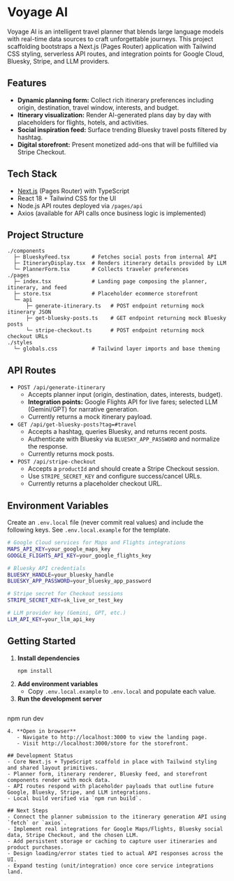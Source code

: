 # Voyage AI

Voyage AI is an intelligent travel planner that blends large language models with real-time data sources to craft unforgettable journeys. This project scaffolding bootstraps a Next.js (Pages Router) application with Tailwind CSS styling, serverless API routes, and integration points for Google Cloud, Bluesky, Stripe, and LLM providers.

## Features
- **Dynamic planning form:** Collect rich itinerary preferences including origin, destination, travel window, interests, and budget.
- **Itinerary visualization:** Render AI-generated plans day by day with placeholders for flights, hotels, and activities.
- **Social inspiration feed:** Surface trending Bluesky travel posts filtered by hashtag.
- **Digital storefront:** Present monetized add-ons that will be fulfilled via Stripe Checkout.

## Tech Stack
- [Next.js](https://nextjs.org/) (Pages Router) with TypeScript
- React 18 + Tailwind CSS for the UI
- Node.js API routes deployed via `/pages/api`
- Axios (available for API calls once business logic is implemented)

## Project Structure
```
./components
  ├─ BlueskyFeed.tsx       # Fetches social posts from internal API
  ├─ ItineraryDisplay.tsx  # Renders itinerary details provided by LLM
  └─ PlannerForm.tsx       # Collects traveler preferences
./pages
  ├─ index.tsx             # Landing page composing the planner, itinerary, and feed
  ├─ store.tsx             # Placeholder ecommerce storefront
  └─ api
      ├─ generate-itinerary.ts   # POST endpoint returning mock itinerary JSON
      ├─ get-bluesky-posts.ts    # GET endpoint returning mock Bluesky posts
      └─ stripe-checkout.ts      # POST endpoint returning mock checkout URLs
./styles
  └─ globals.css           # Tailwind layer imports and base theming
```

## API Routes
- `POST /api/generate-itinerary`
  - Accepts planner input (origin, destination, dates, interests, budget).
  - **Integration points:** Google Flights API for live fares; selected LLM (Gemini/GPT) for narrative generation.
  - Currently returns a mock itinerary payload.
- `GET /api/get-bluesky-posts?tag=#travel`
  - Accepts a hashtag, queries Bluesky, and returns recent posts.
  - Authenticate with Bluesky via `BLUESKY_APP_PASSWORD` and normalize the response.
  - Currently returns mock posts.
- `POST /api/stripe-checkout`
  - Accepts a `productId` and should create a Stripe Checkout session.
  - Use `STRIPE_SECRET_KEY` and configure success/cancel URLs.
  - Currently returns a placeholder checkout URL.

## Environment Variables
Create an `.env.local` file (never commit real values) and include the following keys. See `.env.local.example` for the template.

```bash
# Google Cloud services for Maps and Flights integrations
MAPS_API_KEY=your_google_maps_key
GOOGLE_FLIGHTS_API_KEY=your_google_flights_key

# Bluesky API credentials
BLUESKY_HANDLE=your_bluesky_handle
BLUESKY_APP_PASSWORD=your_bluesky_app_password

# Stripe secret for Checkout sessions
STRIPE_SECRET_KEY=sk_live_or_test_key

# LLM provider key (Gemini, GPT, etc.)
LLM_API_KEY=your_llm_api_key
```

## Getting Started
1. **Install dependencies**
   ```bash
   npm install
   ```
2. **Add environment variables**
   - Copy `.env.local.example` to `.env.local` and populate each value.
3. **Run the development server**
   ```bash
npm run dev
```
4. **Open in browser**
   - Navigate to http://localhost:3000 to view the landing page.
   - Visit http://localhost:3000/store for the storefront.

## Development Status
- Core Next.js + TypeScript scaffold in place with Tailwind styling and shared layout primitives.
- Planner form, itinerary renderer, Bluesky feed, and storefront components render with mock data.
- API routes respond with placeholder payloads that outline future Google, Bluesky, Stripe, and LLM integrations.
- Local build verified via `npm run build`.

## Next Steps
- Connect the planner submission to the itinerary generation API using `fetch` or `axios`.
- Implement real integrations for Google Maps/Flights, Bluesky social data, Stripe Checkout, and the chosen LLM.
- Add persistent storage or caching to capture user itineraries and product purchases.
- Design loading/error states tied to actual API responses across the UI.
- Expand testing (unit/integration) once core service integrations land.

